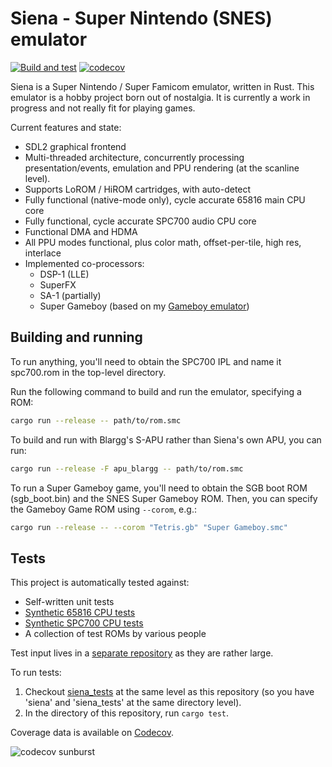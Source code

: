 # Siena - Super Nintendo (SNES) emulator

[![Build and test](https://github.com/twvd/siena/actions/workflows/build_test.yml/badge.svg)](https://github.com/twvd/siena/actions/workflows/build_test.yml) [![codecov](https://codecov.io/github/twvd/siena/graph/badge.svg?token=12207MF9CW)](https://codecov.io/github/twvd/siena)

Siena is a Super Nintendo / Super Famicom emulator, written in Rust. This emulator is a hobby project born out of nostalgia. It is currently a work in progress and not really fit for playing games.

Current features and state:
 * SDL2 graphical frontend
 * Multi-threaded architecture, concurrently processing presentation/events, emulation and PPU rendering (at the scanline level).
 * Supports LoROM / HiROM cartridges, with auto-detect
 * Fully functional (native-mode only), cycle accurate 65816 main CPU core
 * Fully functional, cycle accurate SPC700 audio CPU core
 * Functional DMA and HDMA
 * All PPU modes functional, plus color math, offset-per-tile, high res, interlace
 * Implemented co-processors:
   * DSP-1 (LLE)
   * SuperFX
   * SA-1 (partially)
   * Super Gameboy (based on my [Gameboy emulator](https://github.com/twvd/gameboy))

## Building and running

To run anything, you'll need to obtain the SPC700 IPL and name it spc700.rom in the
top-level directory.

Run the following command to build and run the emulator, specifying a ROM:

```sh
cargo run --release -- path/to/rom.smc
```

To build and run with Blargg's S-APU rather than Siena's own APU, you can run:

```sh
cargo run --release -F apu_blargg -- path/to/rom.smc
```

To run a Super Gameboy game, you'll need to obtain the SGB boot ROM (sgb_boot.bin)
and the SNES Super Gameboy ROM. Then, you can specify the Gameboy Game ROM using `--corom`, e.g.:

```sh
cargo run --release -- --corom "Tetris.gb" "Super Gameboy.smc"
```

## Tests

This project is automatically tested against:
 * Self-written unit tests
 * [Synthetic 65816 CPU tests](https://github.com/TomHarte/ProcessorTests/tree/main/65816)
 * [Synthetic SPC700 CPU tests](https://github.com/raddad772/jsmoo/tree/main/misc/tests/GeneratedTests/spc700/v1)
 * A collection of test ROMs by various people

Test input lives in a [separate repository](https://github.com/twvd/siena_tests) as they are rather large.

To run tests:

1. Checkout [siena_tests](https://github.com/twvd/siena_tests]) at the same level as this repository (so you have 'siena' and 'siena_tests' at the same directory level).
2. In the directory of this repository, run `cargo test`.

Coverage data is available on [Codecov](https://app.codecov.io/gh/twvd/siena).

![codecov sunburst](https://codecov.io/github/twvd/siena/graphs/sunburst.svg?token=12207MF9CW)
